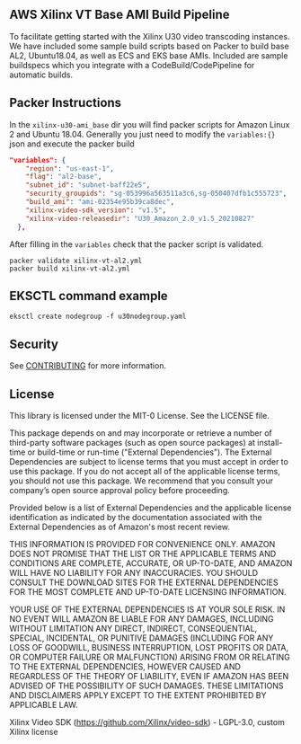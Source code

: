 ## AWS Xilinx VT Base AMI Build Pipeline
To facilitate getting started with the Xilinx U30 video transcoding instances. We have included some sample build scripts based on Packer to build base AL2, Ubuntu18.04, as well as ECS and EKS base AMIs. Included are sample buildspecs which you integrate with a CodeBuild/CodePipeline for automatic builds.

## Packer Instructions
In the `xilinx-u30-ami_base` dir you will find packer scripts for Amazon Linux 2 and Ubuntu 18.04. Generally you just need to modify the `variables:{}` json and execute the packer build
````json
"variables": {
    "region": "us-east-1",
    "flag": "al2-base",
    "subnet_id": "subnet-baff22e5",
    "security_groupids": "sg-053996a563511a3c6,sg-050407dfb1c555723",
    "build_ami": "ami-02354e95b39ca8dec",
    "xilinx-video-sdk_version": "v1.5",
    "xilinx-video-releasedir": "U30_Amazon_2.0_v1.5_20210827"
  },
````  
After filling in the `variables` check that the packer script is validated.
````
packer validate xilinx-vt-al2.yml
packer build xilinx-vt-al2.yml
````

## EKSCTL command example 

````
eksctl create nodegroup -f u30nodegroup.yaml
````

## Security

See [CONTRIBUTING](CONTRIBUTING.md#security-issue-notifications) for more information.

## License

This library is licensed under the MIT-0 License. See the LICENSE file.

This package depends on and may incorporate or retrieve a number of third-party
software packages (such as open source packages) at install-time or build-time
or run-time ("External Dependencies"). The External Dependencies are subject to
license terms that you must accept in order to use this package. If you do not
accept all of the applicable license terms, you should not use this package. We
recommend that you consult your company’s open source approval policy before
proceeding.

Provided below is a list of External Dependencies and the applicable license
identification as indicated by the documentation associated with the External
Dependencies as of Amazon's most recent review.

THIS INFORMATION IS PROVIDED FOR CONVENIENCE ONLY. AMAZON DOES NOT PROMISE THAT
THE LIST OR THE APPLICABLE TERMS AND CONDITIONS ARE COMPLETE, ACCURATE, OR
UP-TO-DATE, AND AMAZON WILL HAVE NO LIABILITY FOR ANY INACCURACIES. YOU SHOULD
CONSULT THE DOWNLOAD SITES FOR THE EXTERNAL DEPENDENCIES FOR THE MOST COMPLETE
AND UP-TO-DATE LICENSING INFORMATION.

YOUR USE OF THE EXTERNAL DEPENDENCIES IS AT YOUR SOLE RISK. IN NO EVENT WILL
AMAZON BE LIABLE FOR ANY DAMAGES, INCLUDING WITHOUT LIMITATION ANY DIRECT,
INDIRECT, CONSEQUENTIAL, SPECIAL, INCIDENTAL, OR PUNITIVE DAMAGES (INCLUDING
FOR ANY LOSS OF GOODWILL, BUSINESS INTERRUPTION, LOST PROFITS OR DATA, OR
COMPUTER FAILURE OR MALFUNCTION) ARISING FROM OR RELATING TO THE EXTERNAL
DEPENDENCIES, HOWEVER CAUSED AND REGARDLESS OF THE THEORY OF LIABILITY, EVEN
IF AMAZON HAS BEEN ADVISED OF THE POSSIBILITY OF SUCH DAMAGES. THESE LIMITATIONS
AND DISCLAIMERS APPLY EXCEPT TO THE EXTENT PROHIBITED BY APPLICABLE LAW.

Xilinx Video SDK (https://github.com/Xilinx/video-sdk) - LGPL-3.0, custom Xilinx license
